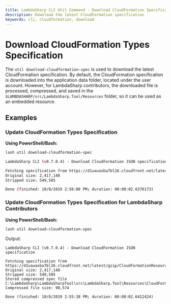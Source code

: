```yaml
---
title: LambdaSharp CLI Util Command - Download CloudFormation Specification
description: Download the latest CloudFormation specification
keywords: cli, cloudformation, download
---
```

# Download CloudFormation Types Specification

The `util download-cloudformation-spec` is used to download the latest CloudFormation specification. By default, the CloudFormation specification is downloaded into the application data folder, located under the user account. However, for LambdaSharp contributors, the downloaded file is processed, compressed, and saved in the `$LAMBDASHARP/src/LambdaSharp.Tool/Resources` folder, so it can be used as an embedded resource.

## Examples

### Update CloudFormation Types Specification

__Using PowerShell/Bash:__
```bash
lash util download-cloudformation-spec
```

```bash
LambdaSharp CLI (v0.7.0.4) - Download CloudFormation JSON specification

Fetching specification from https://d1uauaxba7bl26.cloudfront.net/latest/gzip/CloudFormationResourceSpecification.json
Original size: 2,417,148
Stripped size: 549,585

Done (finished: 10/8/2019 2:56:08 PM; duration: 00:00:02.6376173)
```

### Update CloudFormation Types Specification for LambdaSharp Contributors

__Using PowerShell/Bash:__
```bash
lash util download-cloudformation-spec
```

Output:
```
LambdaSharp CLI (v0.7.0.4) - Download CloudFormation JSON specification

Fetching specification from https://d1uauaxba7bl26.cloudfront.net/latest/gzip/CloudFormationResourceSpecification.json
Original size: 2,417,148
Stripped size: 549,585
Stored compressed spec file C:\LambdaSharp\LambdaSharpTool\src\LambdaSharp.Tool\Resources\CloudFormationResourceSpecification.json.gz
Compressed file size: 90,574

Done (finished: 10/8/2019 2:55:38 PM; duration: 00:00:02.6412424)
```
